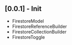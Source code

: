 ## [0.0.1] - Init

- FirestoreModel
- FirestoreReferenceBuilder
- FirestoreCollectionBuilder
- FirestoreToggle
